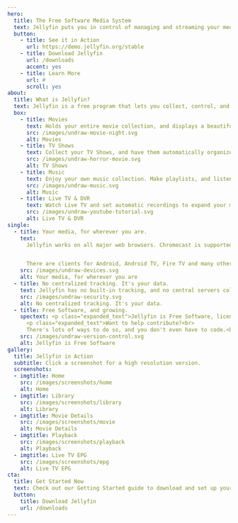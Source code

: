 ```yaml
---
hero:
  title: The Free Software Media System
  text: Jellyfin puts you in control of managing and streaming your media. There are no strings attached, no premium licenses or features, and no hidden agendas.
  button:
    - title: See it in Action
      url: https://demo.jellyfin.org/stable
    - title: Download Jellyfin
      url: /downloads
      accent: yes
    - title: Learn More
      url: #
      scroll: yes
about:
  title: What is Jellyfin?
  text: Jellyfin is a free program that lets you collect, control, and stream all your favourite media.
  box:
    - title: Movies
      text: Holds your entire movie collection, and displays a beautiful collection of posters.
      src: /images/undraw-movie-night.svg
      alt: Movies
    - title: TV Shows
      text: Collect your TV Shows, and have them automatically organized by season.
      src: /images/undraw-horror-movie.svg
      alt: TV Shows
    - title: Music
      text: Enjoy your own music collection. Make playlists, and listen on the go.
      src: /images/undraw-music.svg
      alt: Music
    - title: Live TV & DVR
      text: Watch Live TV and set automatic recordings to expand your media library.
      src: /images/undraw-youtube-tutorial.svg
      alt: Live TV & DVR
single:
  - title: Your media, for wherever you are.
    text:
      Jellyfin works on all major web browsers. Chromecast is supported when using Google Chrome or the official Android client.


      There are clients for Android, Android TV, Fire TV and many other platforms. New clients are currently in development.
    src: /images/undraw-devices.svg
    alt: Your media, for wherever you are
  - title: No centralized tracking. It's your data.
    text: Jellyfin has no built-in tracking, and no central servers collecting your data. We believe in keeping our software open and transparent for everyone to see it, use it, and build on it.
    src: /images/undraw-security.svg
    alt: No centralized tracking. It's your data.
  - title: Free Software, and growing.
    spectext: <p class="expanded_text">Jellyfin is Free Software, licensed with the GPL.</p>
      <p class="expanded_text">Want to help contribute?<br>
      There's lots of ways to do so, and you don't even have to code.<br> See our <a href="/docs/general/contributing/" class="footer__link">Contribution Guide</a>.</p>
    src: /images/undraw-version-control.svg
    alt: Jellyfin is Free Software
gallery:
  title: Jellyfin in Action
  subtitle: Click a screenshot for a high resolution version.
  screenshots:
  - imgtitle: Home  
    src: /images/screenshots/home
    alt: Home
  - imgtitle: Library  
    src: /images/screenshots/library
    alt: Library
  - imgtitle: Movie Details
    src: /images/screenshots/movie
    alt: Movie Details
  - imgtitle: Playback
    src: /images/screenshots/playback
    alt: Playback
  - imgtitle: Live TV EPG
    src: /images/screenshots/epg
    alt: Live TV EPG
cta:
  title: Get Started Now
  text: Check out our Getting Started guide to download and set up your server today.
  button:
    title: Download Jellyfin
    url: /downloads
---
```

